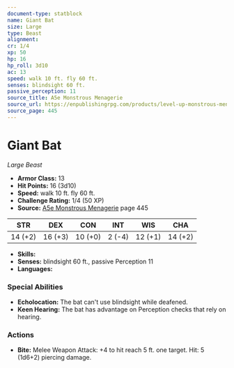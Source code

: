 ```yaml
---
document-type: statblock
name: Giant Bat
size: Large
type: Beast
alignment: 
cr: 1/4
xp: 50
hp: 16
hp_roll: 3d10
ac: 13
speed: walk 10 ft. fly 60 ft.
senses: blindsight 60 ft. 
passive_perception: 11
source_title: A5e Monstrous Menagerie
source_url: https://enpublishingrpg.com/products/level-up-monstrous-menagerie-a5e
source_page: 445
---
```


# Giant Bat

*Large* *Beast*

- **Armor Class:** 13
- **Hit Points:** 16 (3d10)
- **Speed:** walk 10 ft. fly 60 ft.
- **Challenge Rating:** 1/4 (50 XP)
- **Source:** [A5e Monstrous Menagerie](https://enpublishingrpg.com/products/level-up-monstrous-menagerie-a5e) page 445

| STR | DEX | CON | INT | WIS | CHA |
| --- | --- | --- | --- | --- | --- |
| 14 (+2) | 16 (+3) | 10 (+0) | 2 (-4) | 12 (+1) | 14 (+2) |

- **Skills:** 
- **Senses:** blindsight 60 ft., passive Perception 11
- **Languages:** 

### Special Abilities

- **Echolocation:** The bat can't use blindsight while deafened.
- **Keen Hearing:** The bat has advantage on Perception checks that rely on hearing.

### Actions

- **Bite:** Melee Weapon Attack: +4 to hit  reach 5 ft.  one target. Hit: 5 (1d6+2) piercing damage.
